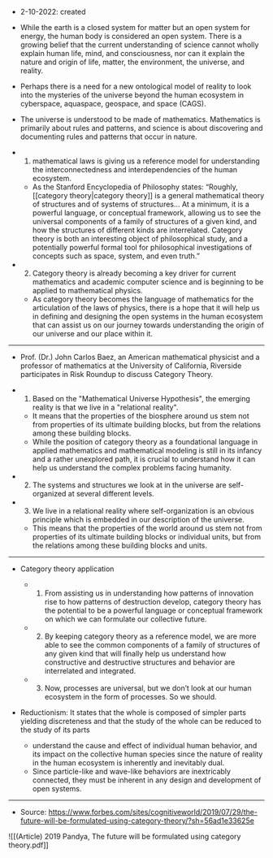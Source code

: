 - 2-10-2022: created

- While the earth is a closed system for matter but an open system for energy, the human body is considered an open system. There is a growing belief that the current understanding of science cannot wholly explain human life, mind, and consciousness, nor can it explain the nature and origin of life, matter, the environment, the universe, and reality. 
- Perhaps there is a need for a new ontological model of reality to look into the mysteries of the universe beyond the human ecosystem in cyberspace, aquaspace, geospace, and space (CAGS).

- The universe is understood to be made of mathematics. Mathematics is primarily about rules and patterns, and science is about discovering and documenting rules and patterns that occur in nature. 


- 1. mathematical laws is giving us a reference model for understanding the interconnectedness and interdependencies of the human ecosystem.
	- As the Stanford Encyclopedia of Philosophy states: “Roughly, [[category theory|category theory]] is a general mathematical theory of structures and of systems of structures… At a minimum, it is a powerful language, or conceptual framework, allowing us to see the universal components of a family of structures of a given kind, and how the structures of different kinds are interrelated. Category theory is both an interesting object of philosophical study, and a potentially powerful formal tool for philosophical investigations of concepts such as space, system, and even truth.”

- 2. Category theory is already becoming a key driver for current mathematics and academic computer science and is beginning to be applied to mathematical physics. 
	- As category theory becomes the language of mathematics for the articulation of the laws of physics, there is a hope that it will help us in defining and designing the open systems in the human ecosystem that can assist us on our journey towards understanding the origin of our universe and our place within it.

---
- Prof. (Dr.) John Carlos Baez, an American mathematical physicist and a professor of mathematics at the University of California, Riverside participates in Risk Roundup to discuss Category Theory.


- 1. Based on the "Mathematical Universe Hypothesis", the emerging reality is that we live in a "relational reality". 
	- It means that the properties of the biosphere around us stem not from properties of its ultimate building blocks, but from the relations among these building blocks. 
	- While the position of category theory as a foundational language in applied mathematics and mathematical modeling is still in its infancy and a rather unexplored path, it is crucial to understand how it can help us understand the complex problems facing humanity.
- 2. The systems and structures we look at in the universe are self-organized at several different levels. 
- 3. We live in a relational reality where self-organization is an obvious principle which is embedded in our description of the universe. 
	- This means that the properties of the world around us stem not from properties of its ultimate building blocks or individual units, but from the relations among these building blocks and units. 
---
- Category theory application
	- 1. From assisting us in understanding how patterns of innovation rise to how patterns of destruction develop, category theory has the potential to be a powerful language or conceptual framework on which we can formulate our collective future.
	- 2. By keeping category theory as a reference model, we are more able to see the common components of a family of structures of any given kind that will finally help us understand how constructive and destructive structures and behavior are interrelated and integrated. 
	- 3. Now, processes are universal, but we don’t look at our human ecosystem in the form of processes. So we should. 


- Reductionism: It states that the whole is composed of simpler parts yielding discreteness and that the study of the whole can be reduced to the study of its parts
	- understand the cause and effect of individual human behavior, and its impact on the collective human species since the nature of reality in the human ecosystem is inherently and inevitably dual. 
	-  Since particle-like and wave-like behaviors are inextricably connected, they must be inherent in any design and development of open systems.


---

- Source: https://www.forbes.com/sites/cognitiveworld/2019/07/29/the-future-will-be-formulated-using-category-theory/?sh=56ad1e33625e

![[(Article) 2019 Pandya, The future will be formulated using category theory.pdf]]
